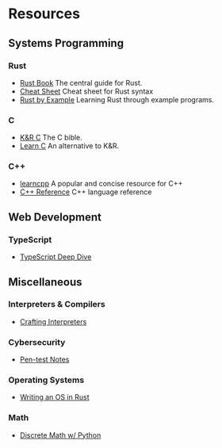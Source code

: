 # Resources 

## Systems Programming

### Rust 
- [Rust Book](https://doc.rust-lang.org/book/ch03-00-common-programming-concepts.html) The central guide for Rust. 
- [Cheat Sheet](https://cheats.rs/) Cheat sheet for Rust syntax 
- [Rust by Example](https://doc.rust-lang.org/stable/rust-by-example/) Learning Rust through example programs. 

### C
- [K&R C](https://colorcomputerarchive.com/repo/Documents/Books/The%20C%20Programming%20Language%20(Kernighan%20Ritchie).pdf) The C bible.
- [Learn C](https://www.learn-c.org/) An alternative to K&R.

### C++
- [learncpp](https://www.learncpp.com) A popular and concise resource for C++ 
- [C++ Reference](https://en.cppreference.com/w/) C++ language reference 

## Web Development 

### TypeScript
- [TypeScript Deep Dive](https://basarat.gitbook.io/typescript/getting-started)



## Miscellaneous 

### Interpreters & Compilers 
- [Crafting Interpreters](https://craftinginterpreters.com/) 
### Cybersecurity 
- [Pen-test Notes](https://github.com/wwong99/pentest-notes/blob/master/oscp_resources/OSCP-Survival-Guide.md)
### Operating Systems  
- [Writing an OS in Rust](https://os.phil-opp.com/)
### Math  
- [Discrete Math w/ Python](https://ggc-discrete-math.github.io/python_intro.html)
